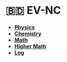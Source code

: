 # 🇧🇩 EV-NC

* ****[**Physics**](physics.md)****
* ****[**Chemistry**](chemistry.md)****
* ****[**Math**](math.md)****
* ****[**Higher Math**](higher-math.md)****
* ****[**Log**](log.md)****
